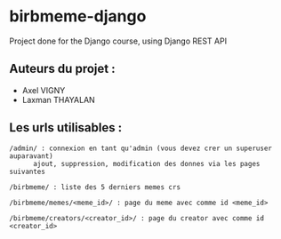 # birbmeme-django

Project done for the Django course, using Django REST API

## Auteurs du projet :
- Axel VIGNY
- Laxman THAYALAN

## Les urls utilisables :

	/admin/ : connexion en tant qu'admin (vous devez crer un superuser auparavant)
		  ajout, suppression, modification des donnes via les pages suivantes

	/birbmeme/ : liste des 5 derniers memes crs

	/birbmeme/memes/<meme_id>/ : page du meme avec comme id <meme_id>

	/birbmeme/creators/<creator_id>/ : page du creator avec comme id <creator_id>